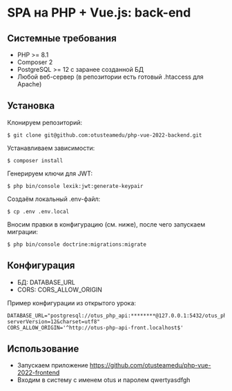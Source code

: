 # SPA на PHP + Vue.js: back-end

## Системные требования

- PHP >= 8.1
- Composer 2
- PostgreSQL >= 12 с заранее созданной БД
- Любой веб-сервер (в репозитории есть готовый .htaccess для Apache)

## Установка

Клонируем репозиторий:

```
$ git clone git@github.com:otusteamedu/php-vue-2022-backend.git
```

Устанавливаем зависимости:

```
$ composer install
```

Генерируем ключи для JWT:

```
$ php bin/console lexik:jwt:generate-keypair
```

Создаём локальный .env-файл:

```
$ cp .env .env.local
```

Вносим правки в конфигурацию (см. ниже), после чего запускаем миграции:

```
$ php bin/console doctrine:migrations:migrate 
```

## Конфигурация

- БД: DATABASE_URL
- CORS: CORS_ALLOW_ORIGIN

Пример конфигурации из открытого урока:

```
DATABASE_URL="postgresql://otus_php_api:********@127.0.0.1:5432/otus_php_api?serverVersion=12&charset=utf8"
CORS_ALLOW_ORIGIN='^http://otus-php-api-front.localhost$'
```

## Использование

- Запускаем приложение https://github.com/otusteamedu/php-vue-2022-frontend
- Входим в систему с именем otus и паролем qwertyasdfgh
